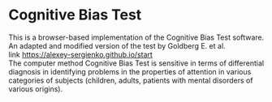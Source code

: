 # Cognitive Bias Test

This is a browser-based implementation of the Cognitive Bias Test software.  
An adapted and modified version of the test by Goldberg E. et al.  
link https://alexey-sergienko.github.io/start  
The computer method Cognitive Bias Test is sensitive in terms of differential diagnosis in identifying problems in the properties of attention in various categories of subjects (children, adults, patients with mental disorders of various origins).  
